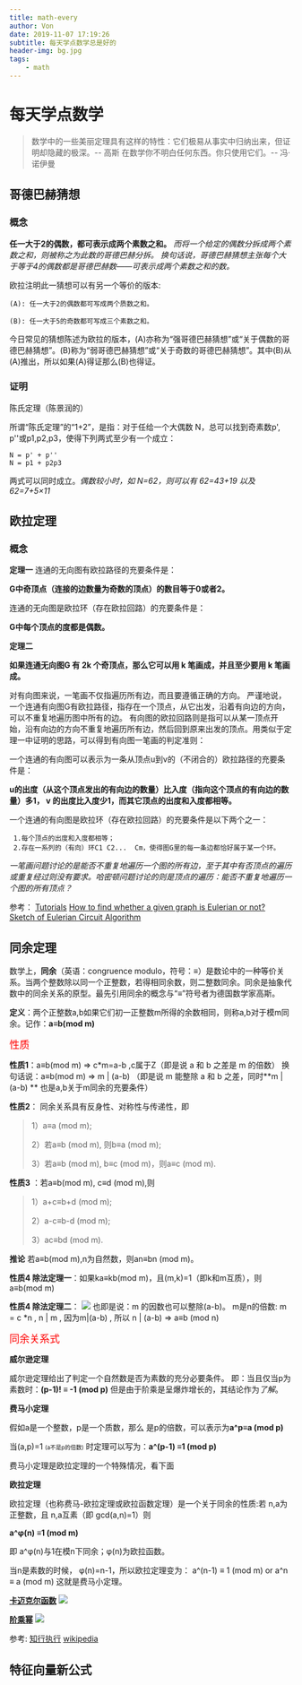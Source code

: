 ```yaml
---
title: math-every
author: Von
date: 2019-11-07 17:19:26
subtitle: 每天学点数学总是好的
header-img: bg.jpg
tags:
    - math
---
```

<!-- toc -->

# 每天学点数学

> 数学中的一些美丽定理具有这样的特性：它们极易从事实中归纳出来，但证明却隐藏的极深。-- 高斯
> 在数学你不明白任何东西。你只使用它们。-- 冯·诺伊曼

## 哥德巴赫猜想
### 概念
**任一大于2的偶数，都可表示成两个素数之和。**
*而将一个给定的偶数分拆成两个素数之和，则被称之为此数的哥德巴赫分拆。*
*换句话说，哥德巴赫猜想主张每个大于等于4的偶数都是哥德巴赫数——可表示成两个素数之和的数。*

欧拉注明此一猜想可以有另一个等价的版本:
```
(A): 任一大于2的偶数都可写成两个质数之和。

(B): 任一大于5的奇数都可写成三个素数之和。
```
今日常见的猜想陈述为欧拉的版本，(A)亦称为“强哥德巴赫猜想”或“关于偶数的哥德巴赫猜想”。(B)称为“弱哥德巴赫猜想”或“关于奇数的哥德巴赫猜想”。其中(B)从(A)推出，所以如果(A)得证那么(B)也得证。

### 证明
陈氏定理（陈景润的）


所谓“陈氏定理”的“1+2”，是指：对于任给一个大偶数 N，总可以找到奇素数p', p''或p1,p2,p3，使得下列两式至少有一个成立：
```
N = p' + p''
N = p1 + p2p3
```
两式可以同时成立。*偶数较小时，如 N=62，则可以有 62=43+19 以及 62=7+5×11*


## 欧拉定理
### 概念
**定理一**
连通的无向图有欧拉路径的充要条件是：

**G中奇顶点（连接的边数量为奇数的顶点）的数目等于0或者2。**

连通的无向图是欧拉环（存在欧拉回路）的充要条件是：

**G中每个顶点的度都是偶数。**

**定理二**

**如果连通无向图G 有 2k 个奇顶点，那么它可以用 k 笔画成，并且至少要用 k 笔画成。**

对有向图来说，一笔画不仅指遍历所有边，而且要遵循正确的方向。
严谨地说，一个连通有向图G有欧拉路径，指存在一个顶点，从它出发，沿着有向边的方向，可以不重复地遍历图中所有的边。
有向图的欧拉回路则是指可以从某一顶点开始，沿有向边的方向不重复地遍历所有边，然后回到原来出发的顶点。用类似于定理一中证明的思路，可以得到有向图一笔画的判定准则：

一个连通的有向图可以表示为一条从顶点u到v的（不闭合的）欧拉路径的充要条件是：

**u的出度（从这个顶点发出的有向边的数量）比入度（指向这个顶点的有向边的数量）多1， v 的出度比入度少1，而其它顶点的出度和入度都相等。**

一个连通的有向图是欧拉环（存在欧拉回路）的充要条件是以下两个之一：
```
 1.每个顶点的出度和入度都相等；
 2.存在一系列的（有向）环C1 C2...  Cm，使得图G里的每一条边都恰好属于某一个环。
```
*一笔画问题讨论的是能否不重复地遍历一个图的所有边，至于其中有否顶点的遍历或重复经过则没有要求。哈密顿问题讨论的则是顶点的遍历：能否不重复地遍历一个图的所有顶点？*

参考：
[Tutorials](https://www.math.ku.edu/~jmartin/courses/math105-F11/Lectures/chapter5-part2.pdf)
[How to find whether a given graph is Eulerian or not?](http://www.geeksforgeeks.org/eulerian-path-and-circuit/)
[Sketch of Eulerian Circuit Algorithm](http://www.ms.uky.edu/~lee/ma515fa10/euler.pdf)

## 同余定理
数学上，**同余**（英语：congruence modulo，符号：≡）是数论中的一种等价关系。当两个整数除以同一个正整数，若得相同余数，则二整数同余。同余是抽象代数中的同余关系的原型。最先引用同余的概念与“≡”符号者为德国数学家高斯。

**定义**：两个正整数a,b如果它们初一正整数m所得的余数相同，则称a,b对于模m同余。记作：**a≡b(mod m)**

<font color=#ff00 size=4>性质</font>

 **性质1**：a≡b(mod m) => c*m=a-b  ,c属于Z（即是说 a 和 b 之差是 m 的倍数）
换句话说：a≡b(mod m) => m | (a-b)  （即是说 m 能整除 a 和 b 之差，同时**m | (a-b) ** 也是a,b关于m同余的充要条件）

 **性质2**：  同余关系具有反身性、对称性与传递性，即

> 1）a≡a (mod m);
> 
> 2）若a≡b (mod m), 则b≡a (mod m);
> 
> 3）若a≡b (mod m), b≡c (mod m)，则a≡c (mod m).

**性质3** ：若a≡b(mod m), c≡d (mod m),则

> 1）a+c≡b+d (mod m);
> 
> 2）a-c≡b-d (mod m);
> 
> 3）ac≡bd (mod m).
> 
**推论**  若a≡b(mod m),n为自然数，则an≡bn (mod m)。

 **性质4 除法定理一**：如果ka≡kb(mod m)，且(m,k)=1（即k和m互质），则a≡b(mod m) 
 
 **性质4 除法定理二**：
![](divide.png)
也即是说：m 的因数也可以整除(a-b)。
m是n的倍数: m = c *n , n | m , 因为m|(a-b) , 所以 n | (a-b) => a≡b (mod n)


<font color=#ff00 size=4>同余关系式</font>

**威尔逊定理**

威尔逊定理给出了判定一个自然数是否为素数的充分必要条件。
即：当且仅当p为素数时：**(p-1)! ≡ -1 (mod p)**
但是由于阶乘是呈爆炸增长的，其结论作为*了解*。

**费马小定理**

假如a是一个整数，p是一个质数，那么 是p的倍数，可以表示为**a^p≡a (mod p)**

当(a,p)=1 <font size =1>(a不是p的倍数)</font> 时定理可以写为：**a^(p-1) ≡1 (mod p)**

费马小定理是欧拉定理的一个特殊情况，看下面

**欧拉定理**

欧拉定理（也称费马-欧拉定理或欧拉函数定理）是一个关于同余的性质:若 n,a为正整数，且 n,a互素（即 gcd(a,n)=1）则

**a^φ(n) ≡1 (mod m)**

即 a^φ(n)与1在模n下同余；φ(n)为欧拉函数。

当n是素数的时候， φ(n)=n-1，所以欧拉定理变为：
a^(n-1) ≡ 1 (mod m)  or
  a^n ≡ a (mod m)
这就是费马小定理。

[**卡迈克尔函数**](https://zh.wikipedia.org/wiki/%E5%8D%A1%E9%82%81%E5%85%8B%E7%88%BE%E5%87%BD%E6%95%B8)
![](kamer.png)

[**阶乘幂**](https://zh.wikipedia.org/wiki/%E9%98%B6%E4%B9%98%E5%B9%82)
![](jiecheng.png)

参考:
[知行执行](http://www.cnblogs.com/zhixingqiezhixing/archive/2012/04/03/2430676.html)
[wikipedia](https://www.wikipedia.org/)

## 特征向量新公式
